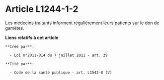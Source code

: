 # Article L1244-1-2

Les médecins traitants informent régulièrement leurs patients sur le don de gamètes.

**Liens relatifs à cet article**

	**Créé par**:

	  - Loi n°2011-814 du 7 juillet 2011 - art. 29

	**Cité par**:

	  - Code de la santé publique - art. L1542-8 (V)
